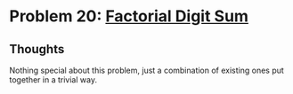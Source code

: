 # Problem 20: [Factorial Digit Sum](https://projecteuler.net/problem=20)

## Thoughts
Nothing special about this problem, just a combination of existing ones put together in a trivial way.